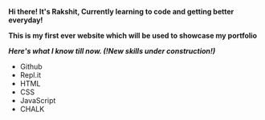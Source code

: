 **Hi there! It's Rakshit, Currently learning to code and getting better everyday!**

**This is my first ever website which will be used to showcase my portfolio**

***Here's what I know till now. (!New skills under construction!)***
- Github
- Repl.it
- HTML
- CSS
- JavaScript
- CHALK